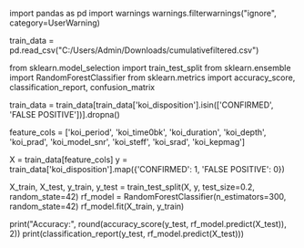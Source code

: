 import pandas as pd
import warnings
warnings.filterwarnings("ignore", category=UserWarning)

train_data = pd.read_csv("C:/Users/Admin/Downloads/cumulativefiltered.csv")

from sklearn.model_selection import train_test_split
from sklearn.ensemble import RandomForestClassifier
from sklearn.metrics import accuracy_score, classification_report, confusion_matrix

train_data = train_data[train_data['koi_disposition'].isin(['CONFIRMED', 'FALSE POSITIVE'])].dropna()

feature_cols = ['koi_period', 'koi_time0bk', 'koi_duration', 'koi_depth',
    'koi_prad', 'koi_model_snr', 'koi_steff', 'koi_srad',  'koi_kepmag']

X = train_data[feature_cols]
y = train_data['koi_disposition'].map({'CONFIRMED': 1, 'FALSE POSITIVE': 0})

X_train, X_test, y_train, y_test = train_test_split(X, y, test_size=0.2, random_state=42)
rf_model = RandomForestClassifier(n_estimators=300, random_state=42)
rf_model.fit(X_train, y_train)

print("Accuracy:", round(accuracy_score(y_test, rf_model.predict(X_test)), 2))
print(classification_report(y_test, rf_model.predict(X_test)))
